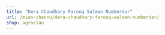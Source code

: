 ```yaml
---
title: "Dera Chaudhary Farooq Salman Numberdar"
url: /mian-channu/dera-chaudhary-farooq-salman-numberdar/
shop: agrarian
---
```

